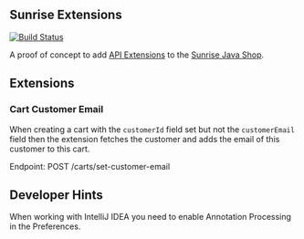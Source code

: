 ## Sunrise Extensions

[![Build Status](https://travis-ci.org/commercetools/commercetools-sunrise-extensions.svg?branch=master)](https://travis-ci.org/commercetools/commercetools-sunrise-extensions)

A proof of concept to add [API Extensions](https://docs.commercetools.com/http-api-projects-api-extensions.html) to the [Sunrise Java Shop](https://github.com/commercetools/commercetools-sunrise-java).

## Extensions

### Cart Customer Email

When creating a cart with the `customerId` field set but not the `customerEmail` field then the extension fetches the customer and adds the email of this customer to this cart.

Endpoint: POST /carts/set-customer-email

## Developer Hints

When working with IntelliJ IDEA you need to enable Annotation Processing in the Preferences.
